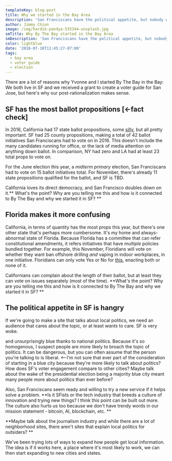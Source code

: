 ```yaml
---
templateKey: blog-post
title: Why we started in the Bay Area
description: 'San Franciscans have the political appetite, but nobody wants to feel confused'
author: Jimmy Chion
image: /img/hardik-pandya-535344-unsplash.jpg
smTitle: Why By The Bay started in the Bay Area
smDescription: 'San Franciscans have the political appetite, but nobody wants to feel confused'
color: lightblue
date: '2018-07-18T11:45:27-07:00'
tags:
  - bay area
  - voter guide
  - election
---
```

There are a lot of reasons why Yvonne and I started By The Bay in the Bay: We both live in SF and we received a grant to create a voter guide for San Jose, but here's why our post-rationalization makes sense.

## SF has the most ballot propositions \[<-fact check]

In 2016, California had 17 state ballot propositions, some [silly](https://original.ballot.fyi/60/), but all pretty important. SF had 25 county propositions, making a total of 42 ballot initiatives San Franciscans had to vote on in 2016. This doesn't include the many candidates running for office, or the lack of media attention on anything down ballot. In comparison, NY had zero and LA had at least 23 total props to vote on.

For the June election this year, a _midterm primary_ election, San Franciscans had to vote on 15 ballot initiatives total. For November, there's already 11 state propositions qualified for the ballot, and SF is TBD.

California loves its direct democracy, and San Francisco doubles down on it.** What's the point? Why are you telling me this and how is it connected to By The Bay and why we started it in SF? **

## Florida makes it more confusing

California, in terms of quantity has the most props this year, but there's one other state that's perhaps more cumbersome. It's my home and always-abnormal state of Florida. Because Florida has a committee that can refer constitutional amendments, it refers initiatives that have _multiple_ policies bundled together. For example, this November, Floridians will vote on whether they want ban offshore drilling _and_ vaping in indoor workplaces, in one initiative. Floridians can only vote Yes or No for [this](https://ballotpedia.org/Florida_Amendment_9,_Ban_Offshore_Oil_and_Gas_Drilling_and_Ban_Vaping_in_Enclosed_Indoor_Workplaces_Amendment_(2018)), enacting both or none of it.

Californians can complain about the length of their ballot, but at least they can vote on issues separately (most of the time). **What's the point? Why are you telling me this and how is it connected to By The Bay and why we started it in SF? **

## The political appetite in SF is hangry

If we're going to make a site that talks about local politics, we need an audience that cares about the topic, or at least _wants_ to care. SF is very woke. 

and unsurprisingly blue thanks to national politics. Because it's so homogenous, I suspect people are more likely to broach the topic of politics. It can be dangerous, but you can often assume that the person you're talking to is liberal. <--I'm not sure that ever part of the consideration of starting in a blue city because they're more likely to talk about politics? How does SF's voter engagement compare to other cities? Maybe talk about the wake of the presidential election being a majority blue city meant many people more about politics than ever before? 

Also, San Franciscans seem ready and willing to try a new service if it helps solve a problem. **Is it SFists or the tech industry that breeds a culture of innovation and trying new things? I think this point can be built out more. The culture also hurts us too because we don't have trendy words in our mission statement - bitcoin, AI, blockchain, etc. **

**Maybe talk about the journalism industry and while there are a lot of neighborhood sites, there aren't sites that explain local politics for outsiders? **

We've been trying lots of ways to expand how people get local information. The idea is if it works here, a place where it's most likely to work, we can then start expanding to new cities and states.
